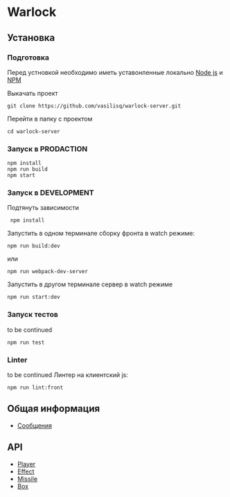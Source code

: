 # Warlock

## Установка

### Подготовка
Перед устновкой необходимо иметь уставонленные локально [Node js](https://nodejs.org/en/) и [NPM](https://www.npmjs.com/)

Выкачать проект

    git clone https://github.com/vasilisq/warlock-server.git
Перейти в папку с проектом

    cd warlock-server
### Запуск в PRODACTION

    npm install
    npm run build
    npm start
    
### Запуск в DEVELOPMENT
 Подтянуть зависимости
     
     npm install
Запустить в одном терминале сборку фронта в watch режиме:
    
    npm run build:dev
или

    npm run webpack-dev-server
    
Запустить в другом терминале сервер в watch режиме

    npm run start:dev
### Запуск тестов
to be continued

    npm run test
### Linter
to be continued
Линтер на клиентский js:

    npm run lint:front


## Общая информация
- [Сообщения](./docs/messages.md)

## API
- [Player](./docs/api/player.md)
- [Effect](./docs/api/effect.md)
- [Missile](./docs/api/missile.md)
- [Box](./docs/api/box.md)
